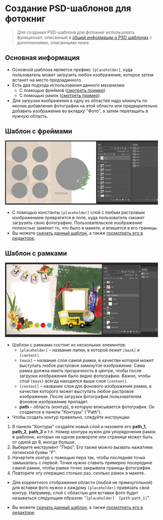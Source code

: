 # Создание PSD-шаблонов для фотокниг

> Для создания PSD-шаблона для фотокниг использовать функционал, описанный в [общей информации о PSD шаблонах](/design/psd-general) с дополнениями, описанными ниже.

## Основная информация
* Основной шаблона является префикс `[placeholder]`, куда пользователь может загрузить любое изображение, которое затем встанет на место предзаданного.
* Есть два подхода использования данного механизма:
    + С помощью фреймов ([смотреть пример](https://demo.pixlpark.ru/printing/softcover-photobooks/15x20-soft/template-5278231/editor)).
    + С помощью рамок ([смотреть пример](https://demo.pixlpark.ru/printing/softcover-photobooks/15x20-soft/template-1452292/editor)).
* Для загрузки изображения в одну из областей надо кликнуть по иконке добавления фотографии на этой области или предварительно добавить изображение во вкладку "Фото", а затем перетащить в нужную область.

## Шаблон с фреймами
![](../_media/design/design02.png ':size=80%')
* С помощью константы `[placeholder]` слой с любым растровым изображением превратится в поле, куда пользователь сможет загрузить свою фотографию. Пользовательское изображение полностью заменит то, что было в макете, и впишется в его границы.
* Вы можете [скачать данный шаблон](https://pixlpark.ru/content/images/faq/polygraphy/books-template.zip), а также [посмотреть его в редакторе](https://demo.pixlpark.ru/printing/softcover-photobooks/15x20-soft/template-5278231/editor).

## Шаблон с рамками
![](../_media/design/design03.png ':size=80%')
* Шаблон с рамками состоит из нескольких элементов:
    + `[placeholder]` – название папки, в которой лежит `[mask]` и `[content]`.
    + `[mask]` – название слоя самой рамки, в качестве которой может выступать любое растровое замкнутое изображение. Сама рамка должна иметь прозрачность в центре, чтобы после загрузки изображения было видно фотографию. Важно, чтобы слой `[mask]` всегда находился выше слоя `[content]`.
    + `[content]` – название слоя для фонового изображения рамки, в качестве которого может выступать любое растровое изображение. После загрузки фотографии пользователем фоновое изображение пропадет.
    + __path__ – область (контур), в которую вписывается фотография. Он создается в панели "Контуры" ("Path").
* Чтобы создать контур правильно, следуйте инструкции:
1. В панели "Контуры" создайте новый слой и назовите его **path_1**, **path_2**, **path_3** и т.п. Номер контура нужен для упорядочения рамок в шаблоне, которых на одном развороте или странице может быть от одной до 8, иногда больше.
1. Выберите инструмент "Перо". Его также можно вызвать нажатием латинской буквы "P".
1. Начертите контур с помощью пера так, чтобы последняя точка замыкалась с первой. Точки нужно ставить примерно посередине самой рамки, чтобы рамка точно закрывала границы фотографии.
1. Повторите эту операцию столько раз, сколько рамок в макете.
* Для корректного отображения области (любой не прямоугольной) для вставки фото нужно к каждому `[placeholder]` привязать свой контур. Например, слой с областью для вставки фото будет называться следующим образом: "`[placeholder]  [path:path_1]`".

* Вы можете [скачать данный шаблон](https://pixlpark.ru/content/images/faq/polygraphy/books-framework.zip), а также [посмотреть его в редакторе](https://demo.pixlpark.ru/printing/softcover-photobooks/15x20-soft/template-1452292/editor?q=1&p=11&ws=d751713988987e9331980363e24189ce).
